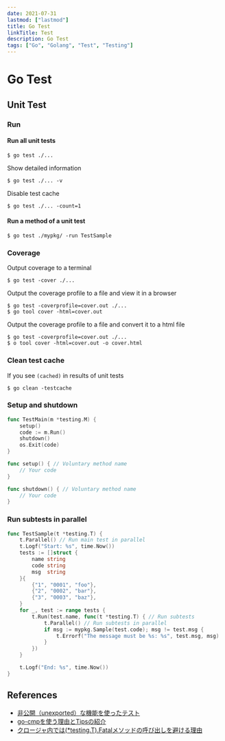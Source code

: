 ```yaml
---
date: 2021-07-31
lastmod: ["lastmod"]
title: Go Test
linkTitle: Test
description: Go Test
tags: ["Go", "Golang", "Test", "Testing"]
---
```


# Go Test

## Unit Test

### Run
#### Run all unit tests
```shell
$ go test ./...
```
Show detailed information
```shell
$ go test ./... -v
```

Disable test cache
```shell
$ go test ./... -count=1
```

#### Run a method of a unit test
```shell
$ go test ./mypkg/ -run TestSample
```

### Coverage

Output coverage to a terminal
```shell
$ go test -cover ./...
```

Output the coverage profile to a file and view it in a browser
```shell
$ go test -coverprofile=cover.out ./...
$ go tool cover -html=cover.out
```

Output the coverage profile to a file and convert it to a html file
```shell
$ go test -coverprofile=cover.out ./...
$ o tool cover -html=cover.out -o cover.html
```

### Clean test cache
If you see `(cached)` in results of unit tests
```shell
$ go clean -testcache
```

### Setup and shutdown
```go
func TestMain(m *testing.M) {
	setup()
	code := m.Run()
	shutdown()
	os.Exit(code)
}

func setup() { // Voluntary method name
	// Your code
}

func shutdown() { // Voluntary method name
	// Your code
}
```

### Run subtests in parallel
```go {hl_lines=[2,14,15],linenostart=1}
func TestSample(t *testing.T) {
	t.Parallel() // Run main test in parallel
	t.Logf("Start: %s", time.Now())
	tests := []struct {
		name string
		code string
		msg  string
	}{
		{"1", "0001", "foo"},
		{"2", "0002", "bar"},
		{"3", "0003", "baz"},
	}
	for _, test := range tests {
		t.Run(test.name, func(t *testing.T) { // Run subtests
			t.Parallel() // Run subtests in parallel
			if msg := mypkg.Sample(test.code); msg != test.msg {
				t.Errorf("The message must be %s: %s", test.msg, msg)
			}
		})
	}

	t.Logf("End: %s", time.Now())
}
```

## References
- [非公開（unexported）な機能を使ったテスト](https://engineering.mercari.com/blog/entry/2018-08-08-080000/)
- [go-cmpを使う理由とTipsの紹介](https://tutuz-tech.hatenablog.com/entry/2020/12/07/220236)
- [クロージャ内では(*testing.T).Fatalメソッドの呼び出しを避ける理由](https://zenn.dev/tenntenn/articles/cadd13074e6d61)